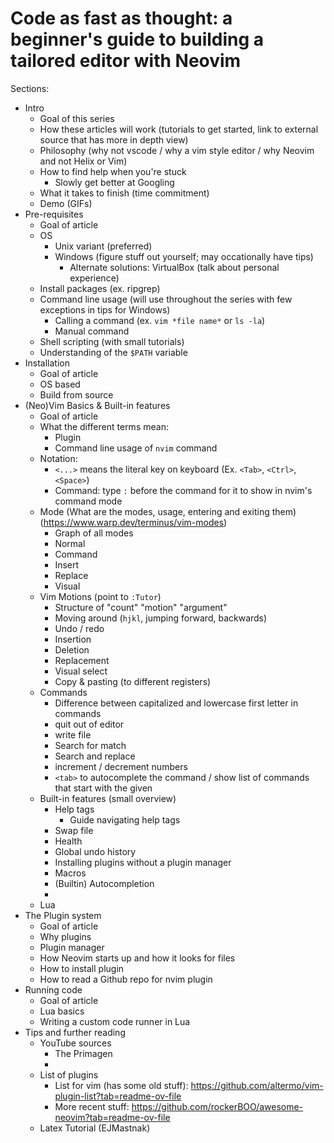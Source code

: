 # Code as fast as thought: a beginner's guide to building a tailored editor with Neovim

Sections:
- Intro
    - Goal of this series
    - How these articles will work (tutorials to get started, link to external source that has more in depth view)
    - Philosophy (why not vscode / why a vim style editor / why Neovim and not Helix or Vim)
    - How to find help when you're stuck
        - Slowly get better at Googling
    - What it takes to finish (time commitment)
    - Demo (GIFs)
- Pre-requisites
    - Goal of article
    - OS
        - Unix variant (preferred)
        - Windows (figure stuff out yourself; may occationally have tips)
            - Alternate solutions: VirtualBox (talk about personal experience)
    - Install packages (ex. ripgrep)
    - Command line usage (will use throughout the series with few exceptions in tips for Windows)
        - Calling a command (ex. `vim *file name*` or `ls -la`)
        - Manual command
    - Shell scripting (with small tutorials)
    - Understanding of the `$PATH` variable
- Installation
    - Goal of article
    - OS based
    - Build from source
- (Neo)Vim Basics & Built-in features 
    - Goal of article
    - What the different terms mean: 
        - Plugin
        - Command line usage of `nvim` command
    - Notation:
        - `<...>` means the literal key on keyboard (Ex. `<Tab>`, `<Ctrl>`, `<Space>`)
        - Command: type `:` before the command for it to show in nvim's command mode
    - Mode (What are the modes, usage, entering and exiting them) (https://www.warp.dev/terminus/vim-modes)
        - Graph of all modes
        - Normal
        - Command
        - Insert
        - Replace
        - Visual
    - Vim Motions (point to `:Tutor`)
        - Structure of "count" "motion" "argument"
        - Moving around (`hjkl`, jumping forward, backwards)
        - Undo / redo
        - Insertion
        - Deletion
        - Replacement
        - Visual select
        - Copy & pasting (to different registers)
    - Commands
        - Difference between capitalized and lowercase first letter in commands
        - quit out of editor
        - write file
        - Search for match
        - Search and replace
        - increment / decrement numbers
        - `<tab>` to autocomplete the command / show list of commands that start with the given
    - Built-in features (small overview)
        - Help tags
            - Guide navigating help tags
        - Swap file
        - Health
        - Global undo history
        - Installing plugins without a plugin manager
        - Macros
        - (Builtin) Autocompletion
        - 
    - Lua
- The Plugin system
    - Goal of article
    - Why plugins
    - Plugin manager
    - How Neovim starts up and how it looks for files
    - How to install plugin
    - How to read a Github repo for nvim plugin
- Running code
    - Goal of article
    - Lua basics
    - Writing a custom code runner in Lua
- Tips and further reading
    - YouTube sources
        - The Primagen
        - 
    - List of plugins
        - List for vim (has some old stuff): https://github.com/altermo/vim-plugin-list?tab=readme-ov-file
        - More recent stuff: https://github.com/rockerBOO/awesome-neovim?tab=readme-ov-file
    - Latex Tutorial (EJMastnak)


